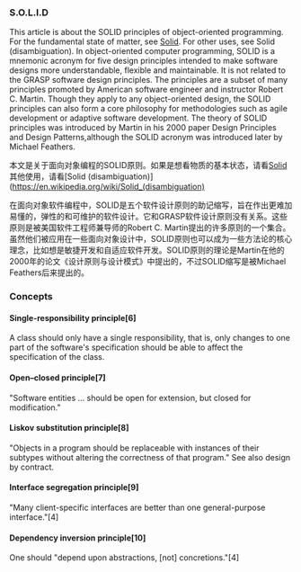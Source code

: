 ### S.O.L.I.D
This article is about the SOLID principles of object-oriented programming. For the fundamental state of matter, see [Solid](https://en.wikipedia.org/wiki/Solid). For other uses, see Solid (disambiguation).
In object-oriented computer programming, SOLID is a mnemonic acronym for five design principles intended to make software designs more understandable, flexible and maintainable. It is not related to the GRASP software design principles. The principles are a subset of many principles promoted by American software engineer and instructor Robert C. Martin. Though they apply to any object-oriented design, the SOLID principles can also form a core philosophy for methodologies such as agile development or adaptive software development. The theory of SOLID principles was introduced by Martin in his 2000 paper Design Principles and Design Patterns,although the SOLID acronym was introduced later by Michael Feathers.

本文是关于面向对象编程的SOLID原则。如果是想看物质的基本状态，请看[Solid](https://en.wikipedia.org/wiki/Solid) 其他使用，请看[Solid (disambiguation)](https://en.wikipedia.org/wiki/Solid_(disambiguation)

在面向对象软件编程中，SOLID是五个软件设计原则的助记缩写，旨在作出更难加易懂的，弹性的和可维护的软件设计。它和GRASP软件设计原则没有关系。这些原则是被美国软件工程师兼导师的Robert C. Martin提出的许多原则的一个集合。虽然他们被应用在一些面向对象设计中，SOLID原则也可以成为一些方法论的核心理念，比如想是敏捷开发和自适应软件开发。SOLID原则的理论是Martin在他的2000年的论文《设计原则与设计模式》中提出的，不过SOLID缩写是被Michael Feathers后来提出的。

### Concepts
#### Single-responsibility principle[6]
A class should only have a single responsibility, that is, only changes to one part of the software's specification should be able to affect the specification of the class.
#### Open–closed principle[7]
"Software entities ... should be open for extension, but closed for modification."
#### Liskov substitution principle[8]
"Objects in a program should be replaceable with instances of their subtypes without altering the correctness of that program." See also design by contract.
#### Interface segregation principle[9]
"Many client-specific interfaces are better than one general-purpose interface."[4]
#### Dependency inversion principle[10]
One should "depend upon abstractions, [not] concretions."[4]
